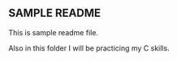 ## SAMPLE README

This is sample readme file. 

Also in this folder I will be practicing my C skills. 